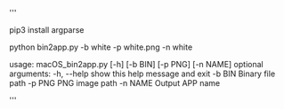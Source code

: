 '''

pip3 install argparse

python bin2app.py -b white -p white.png -n white


usage: macOS_bin2app.py [-h] [-b BIN] [-p PNG] [-n NAME]
optional arguments:
  -h, --help  show this help message and exit
  -b BIN      Binary file path
  -p PNG      PNG image path
  -n NAME     Output APP name

'''
